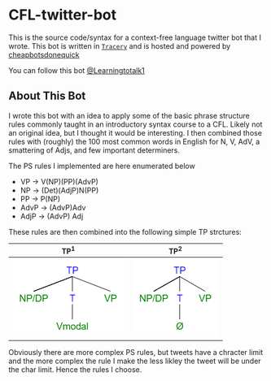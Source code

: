 # CFL-twitter-bot
This is the source code/syntax for a context-free language twitter bot that I wrote. This bot is written in [`Tracery`](https://github.com/galaxykate/tracery) and is hosted and powered by [cheapbotsdonequick](https://cheapbotsdonequick.com/)

You can follow this bot [@Learningtotalk1](https://twitter.com/Learningtotalk1) 

## About This Bot
I wrote this bot with an idea to apply some of the basic phrase structure rules commonly taught in an introductory syntax course to a CFL. Likely not an original idea, but I thought it would be interesting. I then combined those rules with (roughly) the 100 most common words in English for N, V, AdV, a smattering of Adjs, and few important determiners.  


The PS rules I implemented are here enumerated below
 - VP -> V(NP)(PP)(AdvP)
 - NP -> (Det)(AdjP)N(PP)
 - PP -> P(NP)
 - AdvP -> (AdvP)Adv
 - AdjP -> (AdvP) Adj
 
 These rules are then combined into the following simple TP strctures:
 
 TP<sup>1</sup>             |  TP<sup>2</sup>
:-------------------------:|:-------------------------:
![](https://github.com/JakeC007/CFL-twitter-bot/blob/master/resources/img/TP1.png)  |  ![](https://github.com/JakeC007/CFL-twitter-bot/blob/master/resources/img/TP2.png)
 


Obviously there are more complex PS rules, but tweets have a chracter limit and the more complex the rule I make the less likley the tweet will be under the char limit. Hence the rules I choose. 
